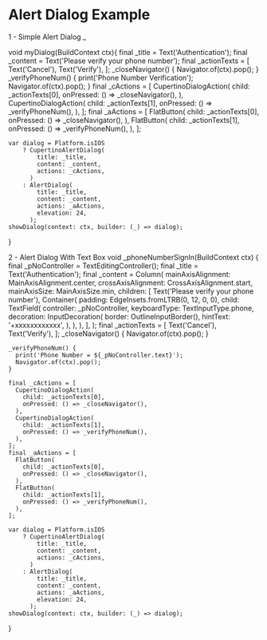 # Alert Dialog Example

1 - Simple Alert Dialog
_

void myDialog(BuildContext ctx){
    final _title = Text('Authentication');
    final _content = Text('Please verify your phone number');
    final _actionTexts = [
      Text('Cancel'),
      Text('Verify'),
    ];
    _closeNavigator() {
      Navigator.of(ctx).pop();
    }
    _verifyPhoneNum() {
      print('Phone Number Verification');
      Navigator.of(ctx).pop();
    }
    final _cActions = [
      CupertinoDialogAction(
        child: _actionTexts[0],
        onPressed: () => _closeNavigator(),
      ),
      CupertinoDialogAction(
        child: _actionTexts[1],
        onPressed: () => _verifyPhoneNum(),
      ),
    ];
    final _aActions = [
      FlatButton(
        child: _actionTexts[0],
        onPressed: () => _closeNavigator(),
      ),
      FlatButton(
        child: _actionTexts[1],
        onPressed: () => _verifyPhoneNum(),
      ),
    ];

    var dialog = Platform.isIOS
        ? CupertinoAlertDialog(
            title: _title,
            content: _content,
            actions: _cActions,
          )
        : AlertDialog(
            title: _title,
            content: _content,
            actions: _aActions,
            elevation: 24,
          );
    showDialog(context: ctx, builder: (_) => dialog);
}

2 - Alert Dialog With Text Box
 void _phoneNumberSignIn(BuildContext ctx) {
    final _pNoController = TextEditingController();
    final _title = Text('Authentication');
    final _content = Column(
      mainAxisAlignment: MainAxisAlignment.center,
      crossAxisAlignment: CrossAxisAlignment.start,
      mainAxisSize: MainAxisSize.min,
      children: [
        Text('Please verify your phone number'),
        Container(
          padding: EdgeInsets.fromLTRB(0, 12, 0, 0),
          child: TextField(
            controller: _pNoController,
            keyboardType: TextInputType.phone,
            decoration: InputDecoration(
              border: OutlineInputBorder(),
              hintText: '+xxxxxxxxxxxx',
            ),
          ),
        ),
      ],
    );
    final _actionTexts = [
      Text('Cancel'),
      Text('Verify'),
    ];
    _closeNavigator() {
      Navigator.of(ctx).pop();
    }

    _verifyPhoneNum() {
      print('Phone Number = ${_pNoController.text}');
      Navigator.of(ctx).pop();
    }

    final _cActions = [
      CupertinoDialogAction(
        child: _actionTexts[0],
        onPressed: () => _closeNavigator(),
      ),
      CupertinoDialogAction(
        child: _actionTexts[1],
        onPressed: () => _verifyPhoneNum(),
      ),
    ];
    final _aActions = [
      FlatButton(
        child: _actionTexts[0],
        onPressed: () => _closeNavigator(),
      ),
      FlatButton(
        child: _actionTexts[1],
        onPressed: () => _verifyPhoneNum(),
      ),
    ];

    var dialog = Platform.isIOS
        ? CupertinoAlertDialog(
            title: _title,
            content: _content,
            actions: _cActions,
          )
        : AlertDialog(
            title: _title,
            content: _content,
            actions: _aActions,
            elevation: 24,
          );
    showDialog(context: ctx, builder: (_) => dialog);
  }
<!--stackedit_data:
eyJoaXN0b3J5IjpbLTI3ODIzNzY2Nl19
-->